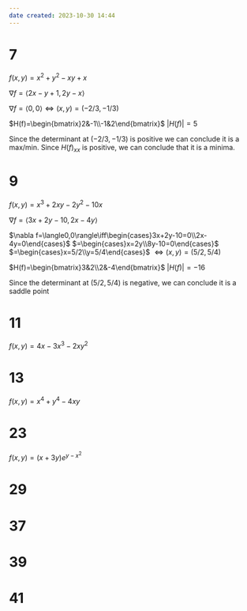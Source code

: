 ```yaml
---
date created: 2023-10-30 14:44
---
```


# 7

$f(x,y)=x^2+y^2-xy+x$

$\nabla f=\langle 2x-y+1,2y-x\rangle$

$\nabla f=\langle0,0\rangle\iff(x,y)=(-2/3,-1/3)$

$H(f)=\begin{bmatrix}2&-1\\-1&2\end{bmatrix}$
$|H(f)|=5$

Since the determinant at $(-2/3,-1/3)$ is positive we can conclude it is a max/min. Since $H(f)_{xx}$ is positive, we can conclude that it is a minima.

# 9

$f(x,y)=x^3+2xy-2y^2-10x$

$\nabla f=\langle3x+2y-10,2x-4y\rangle$

$\nabla f=\langle0,0\rangle\iff\begin{cases}3x+2y-10=0\\2x-4y=0\end{cases}$
$=\begin{cases}x=2y\\8y-10=0\end{cases}$
$=\begin{cases}x=5/2\\y=5/4\end{cases}$
$\iff(x,y)=(5/2,5/4)$

$H(f)=\begin{bmatrix}3&2\\2&-4\end{bmatrix}$
$|H(f)|=-16$

Since the determinant at $(5/2,5/4)$ is negative, we can conclude it is a saddle point

# 11

$f(x,y)=4x-3x^3-2xy^2$

# 13

$f(x,y)=x^4+y^4-4xy$

# 23

$f(x,y)=(x+3y)e^{y-x^2}$

# 29

# 37

# 39

# 41
